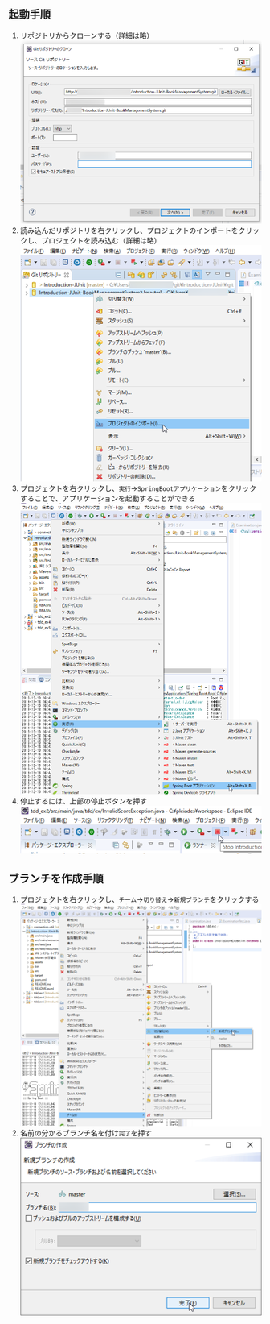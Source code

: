 ## 起動手順
1. リポジトリからクローンする（詳細は略）  
![](assets/EclipseCloneRepository.png)  
1. 読み込んだリポジトリを右クリックし、プロジェクトのインポートをクリックし、プロジェクトを読み込む（詳細は略）  
![](assets/EclipseImportProject.png)  
1. プロジェクトを右クリックし、`実行`→`SpringBootアプリケーション`をクリックすることで、アプリケーションを起動することができる  
![](assets/EclipseStartSpringBootApp.png)  
1. 停止するには、上部の停止ボタンを押す  
![](assets/EclipseStopSpringApp.png)  

## ブランチを作成手順
1. プロジェクトを右クリックし、`チーム`→`切り替え`→`新規ブランチ`をクリックする
![](assets/EclipseCreateBranch.png)  
1. 名前の分かるブランチ名を付け`完了`を押す  
![](assets/EclipseCreateBranch2.png)  
